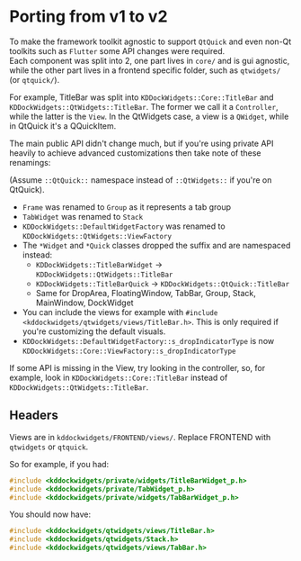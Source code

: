 # Porting from v1 to v2

To make the framework toolkit agnostic to support `QtQuick` and even non-Qt toolkits
such as `Flutter` some API changes were required.
<br>
Each component was split into 2, one part lives in `core/` and is gui agnostic,
 while the other part lives in a frontend specific folder, such as `qtwidgets/` (or `qtquick/`).

For example, TitleBar was split into `KDDockWidgets::Core::TitleBar` and
`KDDockWidgets::QtWidgets::TitleBar`.  The former we call it a `Controller`,
while the latter is the `View`. In the QtWidgets case, a view is a `QWidget`,
while in QtQuick it's a QQuickItem.

The main public API didn't change much, but if you're using private API heavily
to achieve advanced customizations then take note of these renamings:

(Assume `::QtQuick::` namespace instead of `::QtWidgets::` if you're on QtQuick).

- `Frame` was renamed to `Group` as it represents a tab group
- `TabWidget` was renamed to `Stack`
- `KDDockWidgets::DefaultWidgetFactory` was renamed to `KDDockWidgets::QtWidgets::ViewFactory`
- The `*Widget` and `*Quick` classes dropped the suffix and are namespaced instead:
  - `KDDockWidgets::TitleBarWidget` -> `KDDockWidgets::QtWidgets::TitleBar`
  - `KDDockWidgets::TitleBarQuick` -> `KDDockWidgets::QtQuick::TitleBar`
  - Same for DropArea, FloatingWindow, TabBar, Group, Stack, MainWindow, DockWidget
- You can include the views for example with `#include <kddockwidgets/qtwidgets/views/TitleBar.h>`.
  This is only required if you're customizing the default visuals.
- `KDDockWidgets::DefaultWidgetFactory::s_dropIndicatorType` is now `KDDockWidgets::Core::ViewFactory::s_dropIndicatorType`

If some API is missing in the View, try looking in the controller, so, for example,
look in `KDDockWidgets::Core::TitleBar` instead of `KDDockWidgets::QtWidgets::TitleBar`.

## Headers

Views are in `kddockwidgets/FRONTEND/views/`. Replace FRONTEND with `qtwidgets` or `qtquick`.

So for example, if you had:

```c++
#include <kddockwidgets/private/widgets/TitleBarWidget_p.h>
#include <kddockwidgets/private/TabWidget_p.h>
#include <kddockwidgets/private/widgets/TabBarWidget_p.h>
```

You should now have:

```c++
#include <kddockwidgets/qtwidgets/views/TitleBar.h>
#include <kddockwidgets/qtwidgets/Stack.h>
#include <kddockwidgets/qtwidgets/views/TabBar.h>
```
